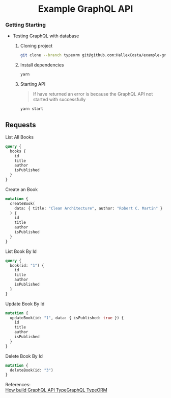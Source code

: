 <h1 align="center">
    Example GraphQL API
</h1>

### Getting Starting

- Testing GraphQL with database

  1. Cloning project

     ```bash
     git clone --branch typeorm git@github.com:HallexCosta/example-graphql-api.git
     ```

  2. Install dependencies

     ```bash
     yarn
     ```

  3. Starting API

     > If have returned an error is because the GraphQL API not started with successfully

     ```graphql
     yarn start
     ```

## Requests

List All Books

```graphql
query {
  books {
    id
    title
    author
    isPublished
  }
}
```

Create an Book

```graphql
mutation {
  createBook(
    data: { title: "Clean Architecture", author: "Robert C. Martin" }
  ) {
    id
    title
    author
    isPublished
  }
}
```

List Book By Id

```graphql
query {
  book(id: "1") {
    id
    title
    author
    isPublished
  }
}
```

Update Book By Id

```graphql
mutation {
  updateBook(id: "1", data: { isPublished: true }) {
    id
    title
    author
    isPublished
  }
}
```

Delete Book By Id

```graphql
mutation {
  deleteBook(id: "3")
}
```

References:  
[How build GraphQL API TypeGraphQL TypeORM](https://blog.logrocket.com/how-build-graphql-api-typegraphql-typeorm)

